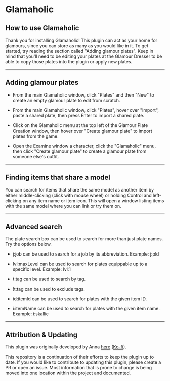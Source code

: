 # Glamaholic

## How to use Glamaholic

Thank you for installing Glamaholic! This plugin can act as your home for
glamours, since you can store as many as you would like in it. To get started,
try reading the section called "Adding glamour plates". Keep in mind that you'll
need to be editing your plates at the Glamour Dresser to be able to copy those
plates into the plugin or apply new plates.

---

## Adding glamour plates

- From the main Glamaholic window, click "Plates" and then "New" to create an
  empty glamour plate to edit from scratch.

- From the main Glamaholic window, click "Plates", hover over "Import", paste
  a shared plate, then press Enter to import a shared plate.

- Click on the Glamaholic menu at the top left of the Glamour Plate Creation
  window, then hover over "Create glamour plate" to import plates from the game.

- Open the Examine window a character, click the "Glamaholic" menu, then click
  "Create glamour plate" to create a glamour plate from someone else's outfit.

---

## Finding items that share a model

You can search for items that share the same model as another item by either
middle-clicking (click with mouse wheel) or holding Control and left-clicking on
any item name or item icon. This will open a window listing items with the same
model where you can link or try them on.

---

## Advanced search

The plate search box can be used to search for more than just plate names. Try
the options below.

- j:job can be used to search for a job by its abbreviation. Example: j:pld

- lvl:maxLevel can be used to search for plates equippable up to a specific
  level. Example: lvl:1

- t:tag can be used to search by tag.

- !t:tag can be used to exclude tags.

- id:itemId can be used to search for plates with the given item ID.

- i:itemName can be used to search for plates with the given item name. Example:
  i:skallic

---

## Attribution & Updating

This plugin was originally developed by Anna [here](https://git.anna.lgbt/anna/Glamaholic) ([Ko-fi](https://ko-fi.com/lojewalo)).

This repository is a continuation of their efforts to keep the plugin up to date. If you would like to contribute to updating this plugin, please create a PR or open an issue. Most information that is prone to change is being moved into one location within the project and documented.
